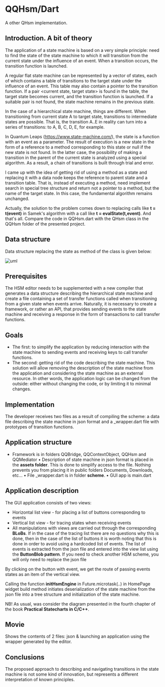 # QQHsm/Dart

A other QHsm implementation.

## Introduction. A bit of theory
The application of a state machine is based on a very simple principle: need to find the state of the state machine to which it will transition from the current state under the influence of an event. When a transition occurs, the transition function is launched.

A regular flat state machine can be represented by a vector of states, each of which contains a table of transitions to the target state under the influence of an event. This table may also contain a pointer to the transition function. If a pair <current state, target state> is found in the table, the target state becomes current, and the transition function is launched. If a suitable pair is not found, the state machine remains in the previous state.

In the case of a hierarchical state machine, things are different. When transitioning from current state A to target state, transitions to intermediate states are possible. That is, the transition A..E in reality can turn into a series of transitions: to A, B, C, D, E, for example.

In Quantum Leaps (https://www.state-machine.com/), the state is a function with an event as a parameter. The result of execution is a new state in the form of a reference to a method corresponding to this state or null if the new state is not found. In the latter case, the possibility of making a transition in the parent of the current state is analyzed using a special algorithm. As a result, a chain of transitions is built through trial and error.

I came up with the idea of ​​getting rid of using a method as a state and replacing it with a data node keeps the reference to parent state and a transition table. That is, instead of executing a method, need implement search in special tree structure and return not a pointer to a method, but the name of the target state. In this case, the fundamental algorithm remains unchanged.

Actually, the solution to the problem comes down to replacing calls like __t = t(event)__ in Samek's algorithm with a call like __t = evalState(t,event)__. And that's all. Compare the code in QQHsm.dart with the QHsm class in the QQHsm folder of the presented project.

## Data structure
Data structure replacing the state as method of the class is given below:

![uml](https://github.com/user-attachments/assets/b6a855d9-3846-46fe-9216-e2d960babfea)

## Prerequisites
The HSM editor needs to be supplemented with a new compiler that generates a data structure describing the hierarchical state machine and create a file containing a set of transfer functions called when transitioning from a given state when events arrive. Naturally, it is necessary to create a framework, or rather an API, that provides sending events to the state machine and receiving a response in the form of transactions to call transfer functions.

## Goals
* The first: to simplify the application by reducing interaction with the state machine to sending events and receiving keys to call transfer functions.
* The second: getting rid of the code describing the state machine. This solution will allow removing the description of the state machine from the application and considering the state machine as an external resource. In other words, the application logic can be changed from the outside: either without changing the code, or by limiting it to minimal changes.

## Implementation
The developer receives two files as a result of compiling the scheme: a data file describing the state machine in json format and a <project name>_wrapper.dart file with prototypes of transition functions.

## Application structure
* Framework is in folders QQBridge, QQContextObject, QQHsm and QQMediator
• Description of state machine in json format is placed in the __assets folder__. This is done to simplify access to the file. Nothing prevents you from placing it in public folders Documents, Downloads, etc...
• File <project name>_wrapper.dart is in folder __scheme__.
• GUI app is main.dart

## Application description

The GUI application consists of two views:
* Horizontal list view - for placing a list of buttons corresponding to events
* Vertical list view - for tracing states when receiving events
* All manipulations with views are carried out through the corresponding __BLoBs__. If in the case of the tracing list there are no questions why this is done, then in the case of the list of buttons it is worth noting that this is done in order to avoid using a hardcoded list of events. The list of events is extracted from the json file and entered into the view list using the __ButtonBlob pattern__. If you need to check another HSM scheme, you will only need to replace the json file

By clicking on the button with event, we get the route of passing events states as an item of the vertical view.

Calling the function __initHsmEngine__ in Future.microtask(..) in HomePage widget build method initiates deserialization of the state machine from the json file into a tree structure and initialization of the state machine.

NB! As usual, was consider the diagram presented in the fourth chapter of the book __Practical Statecharts in C/C++__.

## Movie
Shows the contents of 2 files: json & launching an application using the wrapper generated by the editor.

## Conclusions
The proposed approach to describing and navigating transitions in the state machine is not some kind of innovation, but represents a different interpretation of known principles.


